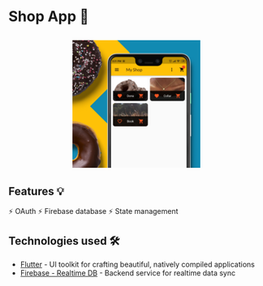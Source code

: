 # Shop App 🛒

<h2 align="center">
    <img src="profileScreen.png" alt="Look up!" width="50%" />
  <br>
</h2>

## Features 💡
⚡️ OAuth
⚡️ Firebase database
⚡️ State management

## Technologies used 🛠️
- [Flutter](https://parceljs.org/getting_started.html/) - UI toolkit for crafting beautiful, natively compiled applications
- [Firebase - Realtime DB](https://firebase.google.com/products/realtime-database) - Backend service for realtime data sync
